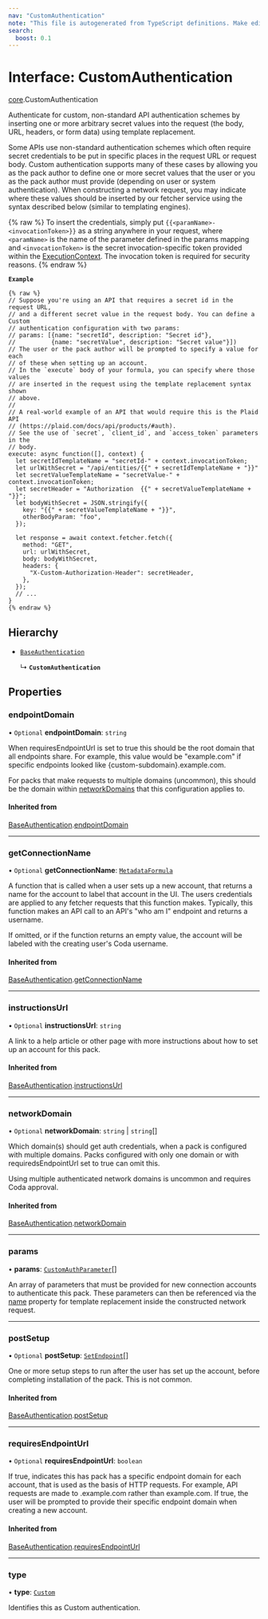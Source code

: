 ```yaml
---
nav: "CustomAuthentication"
note: "This file is autogenerated from TypeScript definitions. Make edits to the comments in the TypeScript file and then run `make docs` to regenerate this file."
search:
  boost: 0.1
---
```

# Interface: CustomAuthentication

[core](../modules/core.md).CustomAuthentication

Authenticate for custom, non-standard API authentication schemes by inserting one or more arbitrary secret values
into the request (the body, URL, headers, or form data) using template replacement.

Some APIs use non-standard authentication schemes which often require secret credentials to be put in specific places
in the request URL or request body. Custom authentication supports many of these cases by allowing you as the pack
author to define one or more secret values that the user or you as the pack author must provide (depending on
user or system authentication). When constructing a network request, you may indicate where these values should
be inserted by our fetcher service using the syntax described below (similar to templating engines).

{% raw %}
To insert the credentials, simply put `{{<paramName>-<invocationToken>}}` as a string anywhere in your request,
where `<paramName>` is the name of the parameter defined in the params mapping and `<invocationToken>` is the
secret invocation-specific token provided within the [ExecutionContext](core.ExecutionContext.md). The invocation
token is required for security reasons.
{% endraw %}

**`Example`**

```
{% raw %}
// Suppose you're using an API that requires a secret id in the request URL,
// and a different secret value in the request body. You can define a Custom
// authentication configuration with two params:
// params: [{name: "secretId", description: "Secret id"},
//          {name: "secretValue", description: "Secret value"}])
// The user or the pack author will be prompted to specify a value for each
// of these when setting up an account.
// In the `execute` body of your formula, you can specify where those values
// are inserted in the request using the template replacement syntax shown
// above.
//
// A real-world example of an API that would require this is the Plaid API
// (https://plaid.com/docs/api/products/#auth).
// See the use of `secret`, `client_id`, and `access_token` parameters in the
// body.
execute: async function([], context) {
  let secretIdTemplateName = "secretId-" + context.invocationToken;
  let urlWithSecret = "/api/entities/{{" + secretIdTemplateName + "}}"
  let secretValueTemplateName = "secretValue-" + context.invocationToken;
  let secretHeader = "Authorization  {{" + secretValueTemplateName + "}}";
  let bodyWithSecret = JSON.stringify({
    key: "{{" + secretValueTemplateName + "}}",
    otherBodyParam: "foo",
  });

  let response = await context.fetcher.fetch({
    method: "GET",
    url: urlWithSecret,
    body: bodyWithSecret,
    headers: {
      "X-Custom-Authorization-Header": secretHeader,
    },
  });
  // ...
}
{% endraw %}
```

## Hierarchy

- [`BaseAuthentication`](core.BaseAuthentication.md)

  ↳ **`CustomAuthentication`**

## Properties

### endpointDomain

• `Optional` **endpointDomain**: `string`

When requiresEndpointUrl is set to true this should be the root domain that all endpoints share.
For example, this value would be "example.com" if specific endpoints looked like {custom-subdomain}.example.com.

For packs that make requests to multiple domains (uncommon), this should be the domain within
[networkDomains](core.PackVersionDefinition.md#networkdomains) that this configuration applies to.

#### Inherited from

[BaseAuthentication](core.BaseAuthentication.md).[endpointDomain](core.BaseAuthentication.md#endpointdomain)

___

### getConnectionName

• `Optional` **getConnectionName**: [`MetadataFormula`](../types/core.MetadataFormula.md)

A function that is called when a user sets up a new account, that returns a name for
the account to label that account in the UI. The users credentials are applied to any
fetcher requests that this function makes. Typically, this function makes an API call
to an API's "who am I" endpoint and returns a username.

If omitted, or if the function returns an empty value, the account will be labeled
with the creating user's Coda username.

#### Inherited from

[BaseAuthentication](core.BaseAuthentication.md).[getConnectionName](core.BaseAuthentication.md#getconnectionname)

___

### instructionsUrl

• `Optional` **instructionsUrl**: `string`

A link to a help article or other page with more instructions about how to set up an account for this pack.

#### Inherited from

[BaseAuthentication](core.BaseAuthentication.md).[instructionsUrl](core.BaseAuthentication.md#instructionsurl)

___

### networkDomain

• `Optional` **networkDomain**: `string` \| `string`[]

Which domain(s) should get auth credentials, when a pack is configured with multiple domains.
Packs configured with only one domain or with requiredsEndpointUrl set to true can omit this.

Using multiple authenticated network domains is uncommon and requires Coda approval.

#### Inherited from

[BaseAuthentication](core.BaseAuthentication.md).[networkDomain](core.BaseAuthentication.md#networkdomain)

___

### params

• **params**: [`CustomAuthParameter`](core.CustomAuthParameter.md)[]

An array of parameters that must be provided for new connection accounts to authenticate this pack.
These parameters can then be referenced via the [name](core.CustomAuthParameter.md#name) property for template
replacement inside the constructed network request.

___

### postSetup

• `Optional` **postSetup**: [`SetEndpoint`](core.SetEndpoint.md)[]

One or more setup steps to run after the user has set up the account, before completing installation of the pack.
This is not common.

#### Inherited from

[BaseAuthentication](core.BaseAuthentication.md).[postSetup](core.BaseAuthentication.md#postsetup)

___

### requiresEndpointUrl

• `Optional` **requiresEndpointUrl**: `boolean`

If true, indicates this has pack has a specific endpoint domain for each account, that is used
as the basis of HTTP requests. For example, API requests are made to <custom-subdomain>.example.com
rather than example.com. If true, the user will be prompted to provide their specific endpoint domain
when creating a new account.

#### Inherited from

[BaseAuthentication](core.BaseAuthentication.md).[requiresEndpointUrl](core.BaseAuthentication.md#requiresendpointurl)

___

### type

• **type**: [`Custom`](../enums/core.AuthenticationType.md#custom)

Identifies this as Custom authentication.
